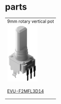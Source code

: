 # parts

<table>
<tr>
<td>
 9mm rotary vertical pot
 </td>
 </tr>
  
 <tr>
 <td>
 
<img src="pots/EVU-F2MFL3D14/EVUF2MFL3D14.png" width="100px">

 </td>
 
 </tr>
 
 <tr>
 <td>
  
[EVU-F2MFL3D14](pots/EVU-F2MFL3D14/ "Panasonic square 9mm EVU-F2MFL3D14")

 </td>
 
 </tr>
 
 
 </table>

